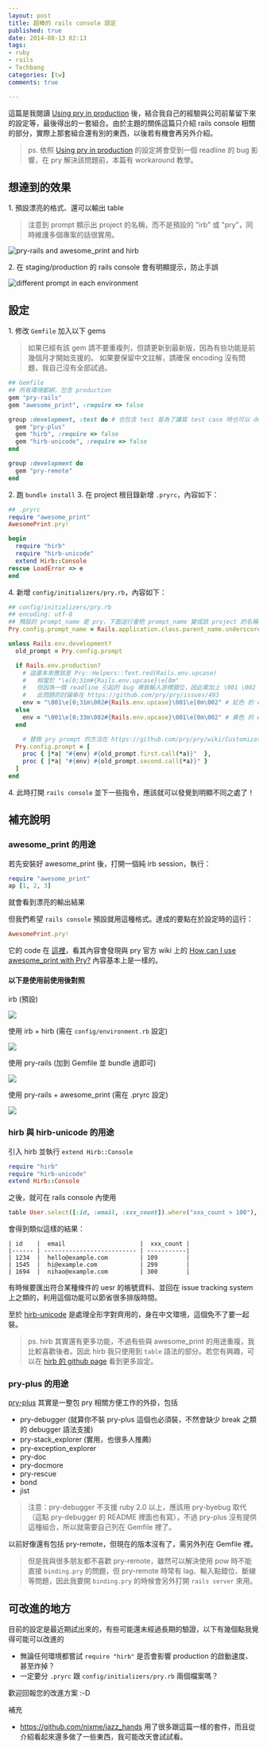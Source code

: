 ```yaml
---
layout: post
title: 超棒的 rails console 設定
published: true
date: 2014-08-13 02:13
tags:
- ruby
- rails
- Techbang
categories: [tw]
comments: true

---
```

這篇是我閱讀 [Using pry in production](https://bugsnag.com/blog/production-pry) 後，結合我自己的經驗與公司前輩留下來的設定等，最後得出的一套組合。由於主題的關係這篇只介紹 rails console 相關的部分，實際上那套組合還有別的東西，以後若有機會再另外介紹。

> ps. 依照 [Using pry in production](https://bugsnag.com/blog/production-pry) 的設定將會受到一個 readline 的 bug 影響，在 pry 解決該問題前，本篇有 workaround 教學。

## 想達到的效果

1\. 預設漂亮的格式、還可以輸出 table

> 注意到 prompt 顯示出 project 的名稱，而不是預設的 "irb" 或 "pry"，同時維護多個專案的話很實用。

![pry-rails and awesome_print and hirb](https://lh4.googleusercontent.com/-r2NUITCa9P8/U-psYQ1rw0I/AAAAAAAAB4A/ZI2zIEh94fs/w832-h450-no/rails-console-5-both-pry-rails-and-hirb.png)

2\. 在 staging/production 的 rails console 會有明顯提示，防止手誤

![different prompt in each environment](https://lh6.googleusercontent.com/DhwI7z_5lH9cQBMoKiqsuiC6VDQF38AMiogLAhIuEFc=w836-h510-no)

## 設定

1\. 修改 `Gemfile` 加入以下 gems

> 如果已經有該 gem 請不要重複列，但請更新到最新版，因為有些功能是前幾個月才開始支援的。
> 如果要保留中文註解，請確保 encoding 沒有問題，我自己沒有全部試過。

``` ruby
## Gemfile
## 所有環境都綁，包含 production
gem "pry-rails"
gem "awesome_print", :require => false

group :development, :test do # 也包含 test 是為了讓寫 test case 時也可以 debug
  gem "pry-plus"
  gem "hirb", :require => false
  gem "hirb-unicode", :require => false
end

group :development do
  gem "pry-remote"
end
```

2\. 跑 `bundle install`
3\. 在 project 根目錄新增 `.pryrc`，內容如下：

``` ruby
## .pryrc
require "awesome_print"
AwesomePrint.pry!

begin
  require "hirb"
  require "hirb-unicode"
  extend Hirb::Console
rescue LoadError => e
end
```

4\. 新增 `config/initializers/pry.rb`，內容如下：

``` ruby
## config/initializers/pry.rb
## encoding: utf-8
## 預設的 prompt_name 是 pry，下面這行會把 prompt_name 變成該 project 的名稱 (自動抓)
Pry.config.prompt_name = Rails.application.class.parent_name.underscore.dasherize

unless Rails.env.development?
  old_prompt = Pry.config.prompt

  if Rails.env.production?
    # 這邊本來應該是 Pry::Helpers::Text.red(Rails.env.upcase)
    #   相當於 "\e[0;31m#{Rails.env.upcase}\e[0m"
    #   但因為一個 readline 引起的 bug 導致輸入游標錯位，因此需加上 \001 \002 來跳過此問題，下同
    #   此問題的討論串在 https://github.com/pry/pry/issues/493
    env = "\001\e[0;31m\002#{Rails.env.upcase}\001\e[0m\002" # 紅色 的 env 名稱
  else
    env = "\001\e[0;33m\002#{Rails.env.upcase}\001\e[0m\002" # 黃色 的 env 名稱
  end

	# 替換 pry prompt 的方法在 https://github.com/pry/pry/wiki/Customization-and-configuration#Config_prompt 有教學
  Pry.config.prompt = [
    proc { |*a| "#{env} #{old_prompt.first.call(*a)}"  },
    proc { |*a| "#{env} #{old_prompt.second.call(*a)}" }
  ]
end
```

4\. 此時打開 `rails console` 並下一些指令，應該就可以發覺到明顯不同之處了！

## 補充說明

### awesome_print 的用途

若先安裝好 awesome_print 後，打開一個純 irb session，執行：

``` ruby
require "awesome_print"
ap [1, 2, 3]
```

就會看到漂亮的輸出結果

但我們希望 `rails console` 預設就用這種格式。達成的要點在於設定時的這行：

``` ruby
AwesomePrint.pry!
```

它的 code 在 [這裡](https://github.com/michaeldv/awesome_print/blob/10efa1d60a463b05f14a4d2d1e73d2621cfa567c/lib/awesome_print/inspector.rb#L43)，看其內容會發現與 pry 官方 wiki 上的 [How can I use awesome_print with Pry?](https://github.com/pry/pry/wiki/FAQ#how-can-i-use-awesome_print-with-pry) 內容基本上是一樣的。

#### 以下是使用前使用後對照

irb (預設)

![](https://lh6.googleusercontent.com/-6w6PSne9lk0/U-psXAzO7SI/AAAAAAAAB3s/ZKYKRMFLUDk/w808-h129-no/rails-console-1-irb.png)

使用 irb + hirb (需在 `config/environment.rb` 設定)

![](https://lh5.googleusercontent.com/-nZ9H6-bEiVc/U-psX50T5bI/AAAAAAAAB3w/JljHTRjF7Fo/w833-h199-no/rails-console-3-hib.png)

使用 pry-rails (加到 Gemfile 並 bundle 過即可)

![](https://lh6.googleusercontent.com/-4D7smYsC6rw/U-psXCVsLLI/AAAAAAAAB3o/8bNTn1XVi28/w808-h129-no/rails-console-2-pry-rails.png)

使用 pry-rails + awesome_print (需在 .pryrc 設定)

![](https://lh3.googleusercontent.com/-65GPNMfZkhA/U-psYAb66LI/AAAAAAAAB4E/Rywl95Tgzug/w806-h265-no/rails-console-4-pry_ap.png)

### hirb 與 hirb-unicode 的用途

引入 hirb 並執行 `extend Hirb::Console`

``` ruby
require "hirb"
require "hirb-unicode"
extend Hirb::Console
```

之後，就可在 rails console 內使用

``` ruby
table User.select([:id, :email, :xxx_count]).where("xxx_count > 100"), :markdown => true
```

會得到類似這樣的結果：

```
| id    |  email                     |  xxx_count |
|------ | -------------------------- | -----------|
| 1234  |  hello@example.com         | 109        |
| 1545  |  hi@example.com            | 299        |
| 1694  |  nihao@example.com         | 300        |
```

有時候要匯出符合某種條件的 uesr 的帳號資料、並回在 issue tracking system 上之類的，利用這個功能可以節省很多排版時間。

至於 [hirb-unicode](https://github.com/miaout17/hirb-unicode) 是處理全形字對齊用的，身在中文環境，這個免不了要一起裝。

> ps. hirb 其實還有更多功能，不過有些與 awesome_print 的用途重複，我比較喜歡後者。因此 hirb 我只使用到 `table` 語法的部分。若您有興趣，可以在 [hirb 的 github page](https://github.com/cldwalker/hirb) 看到更多設定。

### pry-plus 的用途

[pry-plus](https://github.com/rking/pry-plus) 其實是一整包 pry 相關方便工作的外掛，包括

* pry-debugger (就算你不裝 pry-plus 這個也必須裝，不然會缺少 break 之類的 debugger 語法支援)
* pry-stack_explorer (實用，也很多人推薦)
* pry-exception_explorer
* pry-doc
* pry-docmore
* pry-rescue
* bond
* jist

> 注意：pry-debugger 不支援 ruby 2.0 以上，應該用 pry-byebug 取代（這點 pry-debugger 的 README 裡面也有寫），不過 pry-plus 沒有提供這種組合，所以就需要自己列在 Gemfile 裡了。

以前好像還有包括 pry-remote，但現在的版本沒有了，需另外列在 Gemfile 裡。

> 但是我與很多朋友都不喜歡 pry-remote，雖然可以解決使用 pow 時不能直接 `binding.pry` 的問題，但 pry-remote 時常有 lag、輸入點錯位、斷線等問題，因此我要開 `binding.pry` 的時候會另外打開 `rails server` 來用。

## 可改進的地方

目前的設定是最近期試出來的，有些可能還未經過長期的驗證，以下有幾個點我覺得可能可以改進的

* 無論任何環境都嘗試 `require "hirb"` 是否會影響 production 的啟動速度、甚至炸掉？
* 一定要分 `.pryrc` 跟 `config/initializers/pry.rb` 兩個檔案嗎？

歡迎回報您的改進方案 :-D

補充

* https://github.com/nixme/jazz_hands 用了很多跟這篇一樣的套件，而且從介紹看起來還多做了一些東西，我可能改天會試試看。
